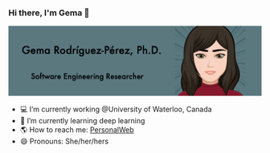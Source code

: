 ### Hi there, I'm Gema 👋

<img src="https://github.com/Gemarodri/Gemarodri/blob/main/banner.png">

- 💻 I’m currently working  @University of Waterloo, Canada
- 🌱 I’m currently learning deep learning
- 🌎 How to reach me: <a href="https://gemarodri.github.io/PersonalWeb/">PersonalWeb </a>
- 😄 Pronouns: She/her/hers


